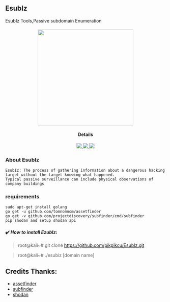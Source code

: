 ## EsubIz 

EsubIz Tools,Passive subdomain Enumeration

<h4 align="center"><img src="https://raw.githubusercontent.com/pikpikcu/EsubIz/master/img/logo.jpg" width="300px" height="300px">

</a>
<h4 align="center">Details</h4>                
<p align="center">
  </a>
  <a href="https://ru.m.wikipedia.org/wiki/bash">
    <img src="https://img.shields.io/badge/language-bash-green.svg">
 </a>
  <a href="https://github.com/pikpikcu/EsubIz">
    <img src="https://img.shields.io/badge/version-V1.0-green.svg">
 </a>
   <a href="https://github.com/pikpikcu/EsubIz/blob/master/LICENSE">
   <img src="https://img.shields.io/badge/LICENSE-red.svg">
   </a>
 </a>
</p>

### About EsubIz 

    EsubIz: The process of gathering information about a dangerous hacking target without the target knowing what happened. 
    Typical passive surveillance can include physical observations of company buildings

### requirements

    sudo apt-get install golang
    go get -u github.com/tomnomnom/assetfinder
    go get -v github.com/projectdiscovery/subfinder/cmd/subfinder
    pip shodan and setup shodan api

#### ✔️ ***How to install EzubIz***:

> root@kali~# git clone https://github.com/pikpikcu/EsubIz.git

> root@kali~# ./esubiz [domain name]


 Credits Thanks:
------------

* [assetfinder](https://github.com/tomnomnom/assetfinder)
* [subfinder](https://github.com/projectdiscovery/subfinder)
* [shodan](https://shodan.io)
